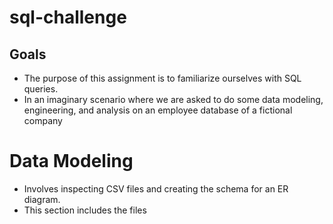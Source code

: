 # sql-challenge
## Goals
- The purpose of this assignment is to familiarize ourselves with SQL queries. 
- In an imaginary scenario where we are asked to do some data modeling, engineering, and analysis on an employee database of a fictional company

# Data Modeling
- Involves inspecting CSV files and creating the schema for an ER diagram.
- This section includes the files 
